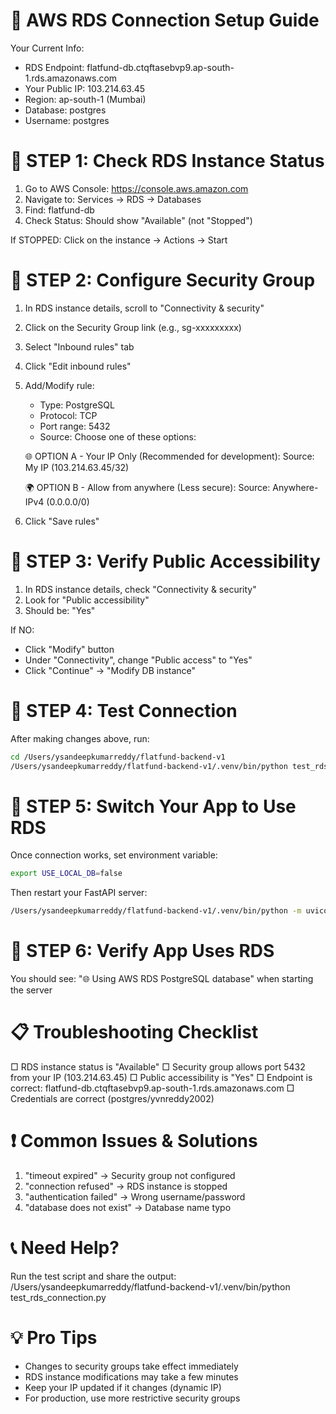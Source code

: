 🚀 AWS RDS Connection Setup Guide
========================================

Your Current Info:
- RDS Endpoint: flatfund-db.ctqftasebvp9.ap-south-1.rds.amazonaws.com
- Your Public IP: 103.214.63.45
- Region: ap-south-1 (Mumbai)
- Database: postgres
- Username: postgres

🔧 STEP 1: Check RDS Instance Status
===================================
1. Go to AWS Console: https://console.aws.amazon.com
2. Navigate to: Services → RDS → Databases
3. Find: flatfund-db
4. Check Status: Should show "Available" (not "Stopped")

If STOPPED: Click on the instance → Actions → Start

🔧 STEP 2: Configure Security Group
===================================
1. In RDS instance details, scroll to "Connectivity & security"
2. Click on the Security Group link (e.g., sg-xxxxxxxxx)
3. Select "Inbound rules" tab
4. Click "Edit inbound rules"
5. Add/Modify rule:
   - Type: PostgreSQL
   - Protocol: TCP
   - Port range: 5432
   - Source: Choose one of these options:

   🌐 OPTION A - Your IP Only (Recommended for development):
   Source: My IP (103.214.63.45/32)

   🌍 OPTION B - Allow from anywhere (Less secure):
   Source: Anywhere-IPv4 (0.0.0.0/0)

6. Click "Save rules"

🔧 STEP 3: Verify Public Accessibility
======================================
1. In RDS instance details, check "Connectivity & security"
2. Look for "Public accessibility"
3. Should be: "Yes"

If NO: 
- Click "Modify" button
- Under "Connectivity", change "Public access" to "Yes"
- Click "Continue" → "Modify DB instance"

🔧 STEP 4: Test Connection
==========================
After making changes above, run:
```bash
cd /Users/ysandeepkumarreddy/flatfund-backend-v1
/Users/ysandeepkumarreddy/flatfund-backend-v1/.venv/bin/python test_rds_connection.py
```

🔧 STEP 5: Switch Your App to Use RDS
=====================================
Once connection works, set environment variable:
```bash
export USE_LOCAL_DB=false
```

Then restart your FastAPI server:
```bash
/Users/ysandeepkumarreddy/flatfund-backend-v1/.venv/bin/python -m uvicorn app.main:app --reload --host 0.0.0.0 --port 8000
```

🔧 STEP 6: Verify App Uses RDS
==============================
You should see: "🌐 Using AWS RDS PostgreSQL database" when starting the server

📋 Troubleshooting Checklist
============================
□ RDS instance status is "Available"
□ Security group allows port 5432 from your IP (103.214.63.45)
□ Public accessibility is "Yes"
□ Endpoint is correct: flatfund-db.ctqftasebvp9.ap-south-1.rds.amazonaws.com
□ Credentials are correct (postgres/yvnreddy2002)

❗ Common Issues & Solutions
===========================
1. "timeout expired" → Security group not configured
2. "connection refused" → RDS instance is stopped
3. "authentication failed" → Wrong username/password
4. "database does not exist" → Database name typo

📞 Need Help?
=============
Run the test script and share the output:
/Users/ysandeepkumarreddy/flatfund-backend-v1/.venv/bin/python test_rds_connection.py

💡 Pro Tips
===========
- Changes to security groups take effect immediately
- RDS instance modifications may take a few minutes
- Keep your IP updated if it changes (dynamic IP)
- For production, use more restrictive security groups
